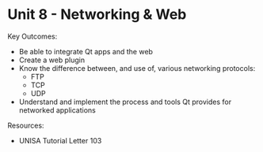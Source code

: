 # Unit 8 - Networking & Web

Key Outcomes:

* Be able to integrate Qt apps and the web
* Create a web plugin
* Know the difference between, and use of, various networking protocols:
  * FTP
  * TCP
  * UDP
* Understand and implement the process and tools Qt provides for networked applications

Resources:

* UNISA Tutorial Letter 103





